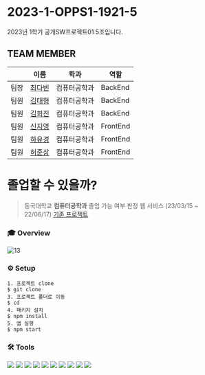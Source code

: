 # 2023-1-OPPS1-1921-5
2023년 1학기 공개SW프로젝트01 5조입니다.

## TEAM MEMBER
|    | 이름                                   |학과| 역할       |
|----|--------------------------------------|----|----------|
| 팀장 | [최다빈](https://github.com/dabeann)    |컴퓨터공학과| BackEnd  |
| 팀원 | [김태형](https://github.com/pletain)    |컴퓨터공학과| BackEnd  |
| 팀원 | [김희진](https://github.com/heejjinkim) |컴퓨터공학과| BackEnd  |
| 팀원 | [신지영](https://github.com/Sj0-0i)    |컴퓨터공학과| FrontEnd |
| 팀원 | [하유경](https://github.com/eeheueklf)    |컴퓨터공학과| FrontEnd |
| 팀원 | [허준상](https://github.com/junnyange)  |컴퓨터공학과| FrontEnd |


# 졸업할 수 있을까?
> 동국대학교 **컴퓨터공학과** 졸업 가능 여부 판정 웹 서비스 (23/03/15 ~ 22/06/17)
[기존 프로젝트](https://github.com/CSID-DGU/2022-2-OSSP1-MooMinn-4/blob/main/README.md)


### 🎓 Overview
![13](https://user-images.githubusercontent.com/92643238/243708349-ae5823cc-e700-465f-adbc-d585595427a3.png)
### ⚙️ Setup
```
1. 프로젝트 clone
$ git clone 
3. 프로젝트 폴더로 이동
$ cd 
4. 패키지 설치
$ npm install
5. 앱 실행
$ npm start
```
### 🛠️ Tools
<span><img src="https://img.shields.io/badge/GitHub-181717?style=flat-square&logo=github&logoColor=white"/></span>
<span><img src="https://img.shields.io/badge/VisualStudioCode-007ACC?style=flat-square&logo=VisualStudioCode&logoColor=white"/></span>
<span><img src="https://img.shields.io/badge/React-61DAFB?style=flat-square&logo=react&logoColor=black"/></span>
<span><img src="https://img.shields.io/badge/JavaScript-F7DF1E?style=flat-square&logo=JavaScript&logoColor=black"/></span>
<span><img src="https://img.shields.io/badge/CSS3-1572B6?style=flat-square&logo=CSS3&logoColor=white"/></span>
<span><img src="https://img.shields.io/badge/MySQL-4479A1?style=flat-square&logo=MySQL&logoColor=white"/></span>
<span><img src="https://img.shields.io/badge/Spring-6DB33F?style=flat-square&logo=Spring&logoColor=white"/></span>
<span><img src="https://img.shields.io/badge/Python-3776AB?style=flat-square&logo=Python&logoColor=white"/></span>
<span><img src="https://img.shields.io/badge/Docker-2496ED?style=flat-square&logo=Docker&logoColor=white"/></span>
<span><img src="https://img.shields.io/badge/Jenkins-D24939?style=flat-square&logo=Jenkins&logoColor=white"/></span>

<!-- <span><img src="https://img.shields.io/badge/AWS-FF9900?style=flat-square&logo=AmazonAWS&logoColor=232F3E"/></span> -->
